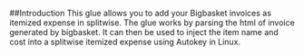 ##Introduction
This glue allows you to add your Bigbasket invoices as itemized expense in splitwise. The glue works by parsing the html of invoice generated by bigbasket. It can then be used to inject the item name and cost into a splitwise itemized expense using Autokey in Linux.
